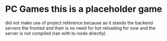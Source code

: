 # PC Games this is a placeholder game

did not make use of project reference because as it stands the backend servers the fronted and their is no need for hot reloading for now and the server is not compiled (ran with ts-node directly)

